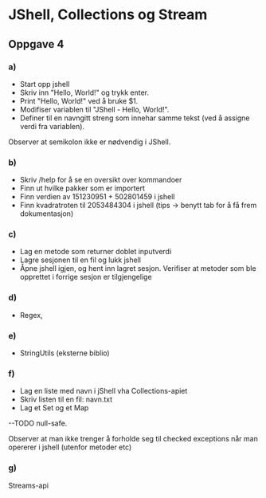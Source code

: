 # JShell, Collections og Stream


## Oppgave 4
### a)

 * Start opp jshell
 * Skriv inn "Hello, World!" og trykk enter.
 * Print "Hello, World!" ved å bruke $1. 
 * Modifiser variablen til "JShell - Hello, World!". 
 * Definer til en navngitt streng som innehar samme tekst (ved å assigne verdi fra variablen).  
 
 Observer at semikolon ikke er nødvendig i JShell.  

### b)

* Skriv /help for å se en oversikt over kommandoer
* Finn ut hvilke pakker som er importert
* Finn verdien av 151230951 + 502801459 i jshell
* Finn kvadratroten til 2053484304 i jshell (tips -> benytt tab for å få frem dokumentasjon)

### c)

* Lag en metode som returner doblet inputverdi
* Lagre sesjonen til en fil og lukk jshell
* Åpne jshell igjen, og hent inn lagret sesjon. Verifiser at metoder som ble opprettet i forrige sesjon er tilgjengelige




### d)

* Regex, 

### e)

* StringUtils (eksterne biblio)

### f)

* Lag en liste med navn i jShell vha Collections-apiet
* Skriv listen til en fil: navn.txt
* Lag et Set og et Map

--TODO null-safe. 

Observer at man ikke trenger å forholde seg til checked exceptions når man opererer i jshell (utenfor metoder etc)

### g)


Streams-api
